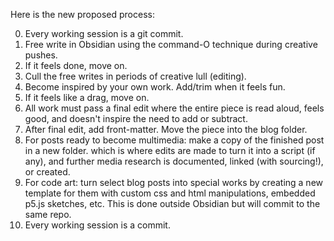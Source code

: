 Here is the new proposed process:

0) Every working session is a git commit.
1) Free write in Obsidian using the command-O technique during creative pushes.
2) If it feels done, move on.
3) Cull the free writes in periods of creative lull (editing).
4) Become inspired by your own work. Add/trim when it feels fun.
5) If it feels like a drag, move on.
6) All work must pass a final edit where the entire piece is read aloud, feels good, and doesn't inspire the need to add or subtract.
7) After final edit, add front-matter. Move the piece into the blog folder.
8) For posts ready to become multimedia: make a copy of the finished post in a new folder. which is where edits are made to turn it into a script (if any), and further media research is documented, linked (with sourcing!), or created.
9) For code art: turn select blog posts into special works by creating a new template for them with custom css and html manipulations, embedded p5.js sketches, etc. This is done outside Obsidian but will commit to the same repo.
10) Every working session is a commit.
